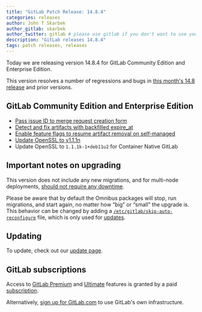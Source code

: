 ```yaml
---
title: "GitLab Patch Release: 14.8.4"
categories: releases
author: John T Skarbek
author_gitlab: skarbek
author_twitter: gitlab # please use gitlab if you don't want to use your own
description: "GitLab releases 14.8.4"
tags: patch releases, releases
---
```


<!-- For detailed instructions on how to complete this, please see https://gitlab.com/gitlab-org/release/docs/blob/master/general/patch/blog-post.md -->

Today we are releasing version 14.8.4 for GitLab Community Edition and Enterprise Edition.

This version resolves a number of regressions and bugs in
[this month's 14.8 release](/releases/2022/02/22/gitlab-14-8-released/) and
prior versions.

## GitLab Community Edition and Enterprise Edition

<!--
- [Description](GitLab MR LINK)
- [Description](GitLab MR LINK)
-->

* [Pass issue ID to merge request creation form](https://gitlab.com/gitlab-org/gitlab/-/merge_requests/81886)
* [Detect and fix artifacts with backfilled expire_at](https://gitlab.com/gitlab-org/gitlab/-/merge_requests/82084)
* [Enable feature flags to resume artifact removal on self-managed](https://gitlab.com/gitlab-org/gitlab/-/merge_requests/82681)
* [Update OpenSSL to v1.1.1n](https://gitlab.com/gitlab-org/omnibus-gitlab/-/merge_requests/5979)
* Update OpenSSL to `1.1.1k-1+deb11u2` for Container Native GitLab

## Important notes on upgrading

This version does not include any new migrations, and for multi-node deployments, [should not require any downtime](https://docs.gitlab.com/ee/update/#upgrading-without-downtime).

Please be aware that by default the Omnibus packages will stop, run migrations,
and start again, no matter how “big” or “small” the upgrade is. This behavior
can be changed by adding a [`/etc/gitlab/skip-auto-reconfigure`](http://docs.gitlab.com/omnibus/update/README.html) file,
which is only used for [updates](https://docs.gitlab.com/omnibus/update/README.html).

## Updating

To update, check out our [update page](/update/).

## GitLab subscriptions

Access to [GitLab Premium](/pricing/premium/) and [Ultimate](/pricing/ultimate/) features is granted by a paid [subscription](/pricing/).

Alternatively, [sign up for GitLab.com](https://gitlab.com/users/sign_in)
to use GitLab's own infrastructure.
